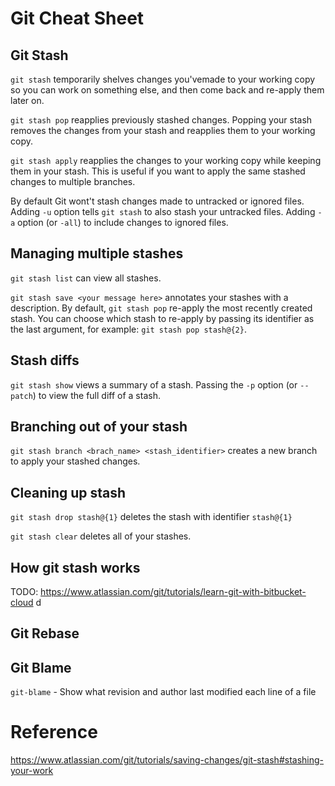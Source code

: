 # Git Cheat Sheet

## Git Stash

`git stash` temporarily shelves changes you'vemade to your working copy so you can work on something else, and then come back and re-apply them later on.

`git stash pop` reapplies previously stashed changes. Popping your stash removes the changes from your stash and reapplies them to your working copy.

`git stash apply` reapplies the changes to your working copy while keeping them in your stash.
This is useful if you want to apply the same stashed changes to multiple branches.

By default Git wont't stash changes made to untracked or ignored files. 
Adding `-u` option tells `git stash` to also stash your untracked files. 
Adding `-a` option (or `-all`) to include changes to ignored files.

## Managing multiple stashes

`git stash list` can view all stashes.

`git stash save <your message here>` annotates your stashes with a description. By default, `git stash pop` re-apply the most recently created stash. You can choose which stash to re-apply by passing its identifier as the last argument, for example: `git stash pop stash@{2}`.

## Stash diffs
`git stash show` views a summary of a stash. Passing the `-p` option (or `--patch`) to view the full diff of a stash.


## Branching out of your stash
`git stash branch <brach_name> <stash_identifier>` creates a new branch to apply your stashed changes.

## Cleaning up stash
`git stash drop stash@{1}` deletes the stash with identifier `stash@{1}`

`git stash clear` deletes all of your stashes.

## How git stash works
TODO: https://www.atlassian.com/git/tutorials/learn-git-with-bitbucket-cloud d




## Git Rebase


## Git Blame
`git-blame` - Show what revision and author last modified each line of a file


# Reference
https://www.atlassian.com/git/tutorials/saving-changes/git-stash#stashing-your-work 